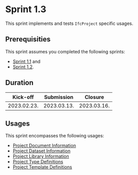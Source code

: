 # Sprint 1.3

This sprint implements and tests `IfcProject` specific usages.


## Prerequisities

This sprint assumes you completed the following sprints:

- [Sprint 1.1](./sprint1_1.md) and
- [Sprint 1.2](./sprint1_2.md).


## Duration

| Kick-off    | Submission  | Closure     |
|-------------|-------------|-------------|
| 2023.02.23. | 2023.03.13. | 2023.03.16. |


## Usages

This sprint encompasses the following usages:

- [Project Document Information](https://bsi-infraroom.github.io/IFC-Documentation-Tunnel/4_4_0_0/general/HTML/link/project-document-information.htm)
- [Project Dataset Information](https://bsi-infraroom.github.io/IFC-Documentation-Tunnel/4_4_0_0/general/HTML/link/project-dataset-information.htm)
- [Project Library Information](https://bsi-infraroom.github.io/IFC-Documentation-Tunnel/4_4_0_0/general/HTML/link/project-library-information.htm)
- [Project Type Definitions](https://bsi-infraroom.github.io/IFC-Documentation-Tunnel/4_4_0_0/general/HTML/link/project-type-definitions.htm)
- [Project Template Definitions](https://bsi-infraroom.github.io/IFC-Documentation-Tunnel/4_4_0_0/general/HTML/link/project-template-definitions.htm)
